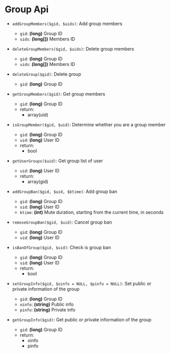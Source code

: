 # Group Api

* `addGroupMembers($gid, $uids)`: Add group members
    * `gid`: **(long)** Group ID
    * `uids`: **(long[])** Members ID

* `deleteGroupMembers($gid, $uids)`: Delete group members
    * `gid`: **(long)** Group ID
    * `uids`: **(long[])** Members ID
    
* `deleteGroup($gid)`: Delete group
    * `gid`: **(long)** Group ID

* `getGroupMembers($gid)`: Get group members
    * `gid`: **(long)** Group ID
    * return:
      * array(uid)

* `isGroupMember($gid, $uid)`: Determine whether you are a group member
    * `gid`: **(long)** Group ID
    * `uid`: **(long)** User ID
    * return:
      * bool 
      
* `getUserGroups($uid)`: Get group list of user
    * `uid`: **(long)** User ID
    * return:
      * array(gid)           
      
* `addGroupBan($gid, $uid, $btime)`: Add group ban
    * `gid`: **(long)** Group ID       
    * `uid`: **(long)** User ID   
    * `btime`: **(int)** Mute duration, starting from the current time, in seconds     
      
* `removeGroupBan($gid, $uid)`: Cancel group ban
    * `gid`: **(long)** Group ID       
    * `uid`: **(long)** User ID        
    
* `isBanOfGroup($gid, $uid)`: Check is group ban
    * `gid`: **(long)** Group ID  
    * `uid`: **(long)** User ID 
    * return:
      * bool  
      
* `setGroupInfo($gid, $oinfo = NULL, $pinfo = NULL)`: Set public or private information of the group
    * `gid`: **(long)** Group ID          
    * `oinfo`: **(string)** Public info
    * `pinfo`: **(string)** Private info   
 
* `getGroupInfo($gid)`: Get public or private information of the group
    * `gid`: **(long)** Group ID  
    * return:
      * oinfo
      * pinfo      